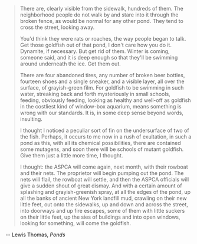 > There are, clearly visible from the sidewalk, hundreds of them. The neighborhood people do not walk by and stare into it through the broken fence, as would be normal for any other pond. They tend to cross the street, looking away. 
>
> You'd think they were rats or roaches, the way people began to talk. Get those goldfish out of that pond, I don't care how you do it. Dynamite, if necessary. But get rid of them. Winter is coming, someone said, and it is deep enough so that they'll be swimming around underneath the ice. Get them out.
>
> There are four abandoned tires, any number of broken beer bottles, fourteen shoes and a single sneaker, and a visible layer, all over the surface, of grayish-green film. For goldfish to be swimming in such water, streaking back and forth mysteriously in small schools, feeding, obviously feeding, looking as healthy and well-off as goldfish in the costliest kind of window-box aquarium, means something is wrong with our standards. It is, in some deep sense beyond words, insulting.
>
> I thought I noticed a peculiar sort of fin on the undersurface of two of the fish. Perhaps, it occurs to me now in a rush of exultation, in such a pond as this, with all its chemical possibilities, there are contained some mutagens, and soon there will be schools of mutant goldfish. Give them just a little more time, I thought. 
>
> I thought: the ASPCA will come again, next month, with their rowboat and their nets. The proprietor will begin pumping out the pond. The nets will flail, the rowboat will settle, and then the ASPCA officials will give a sudden shout of great dismay. And with a certain amount of splashing and grayish-greenish spray, at all the edges of the pond, up all the banks of ancient New York landfill mud, crawling on their new little feet, out onto the sidewalks, up and down and across the street, into doorways and up fire escapes, some of them with little suckers on their little feet, up the sies of buildings and into open windows, looking for something, will come the goldfish.

-- Lewis Thomas, *Ponds*
